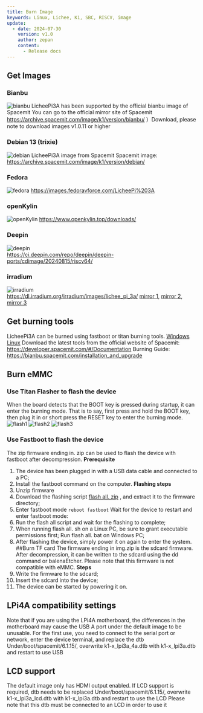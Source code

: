 ```yaml
---
title: Burn Image
keywords: Linux, Lichee, K1, SBC, RISCV, image
update:
  - date: 2024-07-30
    version: v1.0
    author: zepan
    content:
      - Release docs
---
```


## Get Images
### Bianbu 
![bianbu](./assets/image/bianbu.png) 
LicheePi3A has been supported by the official bianbu image of Spacemit
You can go to the official mirror site of Spacemit https://archive.spacemit.com/image/k1/version/bianbu/ ）Download, please note to download images v1.0.11 or higher

### Debian 13 (trixie)
![debian](./../../../../zh/lichee/th1520/lpi4a/assets/images/debian.png)
LicheePi3A image from Spacemit
Spacemit image: https://archive.spacemit.com/image/k1/version/debian/

### Fedora 
![fedora](./assets/images/fedora.png)
https://images.fedoravforce.com/LicheePi%203A

### openKylin 
![openKylin](./assets/images/openkylin.png)
https://www.openkylin.top/downloads/

### Deepin 
![deepin](./assets/images/deepin.jpg)   
https://ci.deepin.com/repo/deepin/deepin-ports/cdimage/20240815/riscv64/

### irradium 
![irradium](./assets/images/irradium.png)   
https://dl.irradium.org/irradium/images/lichee_pi_3a/
[mirror 1](https://mirror.serverion.com/irradium/images/lichee_pi_3a/), [mirror 2](https://ftp.cc.uoc.gr/mirrors/linux/irradium/images/lichee_pi_3a/), [mirror 3](https://mirror.accum.se/mirror/irradium.org/images/lichee_pi_3a/)

## Get burning tools
LicheePi3A can be burned using fastboot or titan burning tools.
[Windows]( https://cloud.spacemit.com/prod-api/release/download/tools?token=titantools_for_windows_X86_X64 )
[Linux]( https://cloud.spacemit.com/prod-api/release/download/tools?token=titantools_for_linux_64BIT_APPIMAGE )
Download the latest tools from the official website of Spacemit:
https://developer.spacemit.com/#/Documentation
Burning Guide:
https://bianbu.spacemit.com/installation_and_upgrade

## Burn eMMC
### Use Titan Flasher to flash the device
When the board detects that the BOOT key is pressed during startup, it can enter the burning mode. That is to say, first press and hold the BOOT key, then plug it in or short press the RESET key to enter the burning mode.
![flash1](./assets/image/flash1.png) 
![flash2](./assets/image/flash2.png) 
![flash3](./assets/image/flash3.png) 

### Use Fastboot to flash the device
The zip firmware ending in. zip can be used to flash the device with fastboot after decompression.
**Prerequisite**
1. The device has been plugged in with a USB data cable and connected to a PC;
2. Install the fastboot command on the computer.
**Flashing steps**
1. Unzip firmware
2. Download the flashing script [flash all. zip](https://archive.spacemit.com/image/k1/flash-all.zip) , and extract it to the firmware directory;
3. Enter fastboot mode
```reboot fastboot```
Wait for the device to restart and enter fastboot mode:
1. Run the flash all script and wait for the flashing to complete;
2. When running flash all. sh on a Linux PC, be sure to grant executable permissions first; Run flash all. bat on Windows PC;
3. After flashing the device, simply power it on again to enter the system.
##Burn TF card
The firmware ending in img.zip is the sdcard firmware. After decompression, it can be written to the sdcard using the dd command or balenaEtcher. Please note that this firmware is not compatible with eMMC.
**Steps**
1. Write the firmware to the sdcard;
2. Insert the sdcard into the device;
3. The device can be started by powering it on.
   
## LPi4A compatibility settings
Note that if you are using the LPi4A motherboard, the differences in the motherboard may cause the USB A port under the default image to be unusable. For the first use, you need to connect to the serial port or network, enter the device terminal, and replace the dtb
Under/boot/spacemit/6.1.15/, overwrite k1-x_lpi3a_4a.dtb with k1-x_lpi3a.dtb and restart to use USB

## LCD support
The default image only has HDMI output enabled. If LCD support is required, dtb needs to be replaced
Under/boot/spacemit/6.1.15/, overwrite k1-x_lpi3a_lcd.dtb with k1-x_lpi3a.dtb and restart to use the LCD
Please note that this dtb must be connected to an LCD in order to use it




